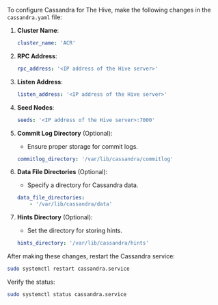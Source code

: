 To configure Cassandra for The Hive, make the following changes in the `cassandra.yaml` file:

1. **Cluster Name**:
   ```yaml
   cluster_name: 'ACR'
   ```

2. **RPC Address**:
   ```yaml
   rpc_address: '<IP address of the Hive server>'
   ```

3. **Listen Address**:
   ```yaml
   listen_address: '<IP address of the Hive server>'
   ```

4. **Seed Nodes**:
   ```yaml
   seeds: '<IP address of the Hive server>:7000'
   ```

5. **Commit Log Directory** (Optional):
   - Ensure proper storage for commit logs.
   ```yaml
   commitlog_directory: '/var/lib/cassandra/commitlog'
   ```

6. **Data File Directories** (Optional):
   - Specify a directory for Cassandra data.
   ```yaml
   data_file_directories:
       - '/var/lib/cassandra/data'
   ```

7. **Hints Directory** (Optional):
   - Set the directory for storing hints.
   ```yaml
   hints_directory: '/var/lib/cassandra/hints'
   ```

After making these changes, restart the Cassandra service:

```bash
sudo systemctl restart cassandra.service
```

Verify the status:

```bash
sudo systemctl status cassandra.service
```
